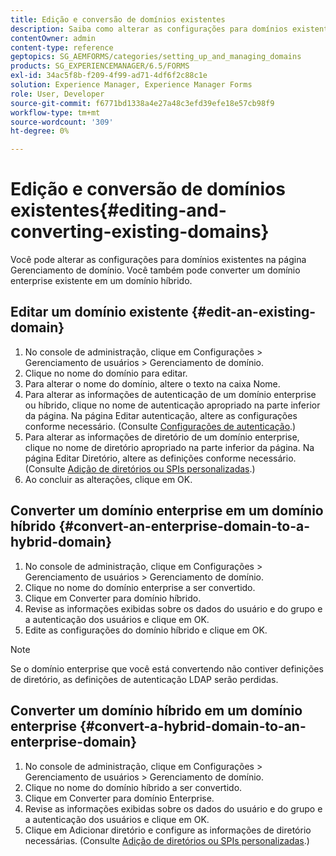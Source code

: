 ```yaml
---
title: Edição e conversão de domínios existentes
description: Saiba como alterar as configurações para domínios existentes na página Gerenciamento de domínio. Converta um domínio enterprise existente em um domínio híbrido ou vice-versa.
contentOwner: admin
content-type: reference
geptopics: SG_AEMFORMS/categories/setting_up_and_managing_domains
products: SG_EXPERIENCEMANAGER/6.5/FORMS
exl-id: 34ac5f8b-f209-4f99-ad71-4df6f2c88c1e
solution: Experience Manager, Experience Manager Forms
role: User, Developer
source-git-commit: f6771bd1338a4e27a48c3efd39efe18e57cb98f9
workflow-type: tm+mt
source-wordcount: '309'
ht-degree: 0%

---
```


# Edição e conversão de domínios existentes{#editing-and-converting-existing-domains}

Você pode alterar as configurações para domínios existentes na página Gerenciamento de domínio. Você também pode converter um domínio enterprise existente em um domínio híbrido.

## Editar um domínio existente {#edit-an-existing-domain}

1. No console de administração, clique em Configurações > Gerenciamento de usuários > Gerenciamento de domínio.
1. Clique no nome do domínio para editar.
1. Para alterar o nome do domínio, altere o texto na caixa Nome.
1. Para alterar as informações de autenticação de um domínio enterprise ou híbrido, clique no nome de autenticação apropriado na parte inferior da página. Na página Editar autenticação, altere as configurações conforme necessário. (Consulte [Configurações de autenticação](/help/forms/using/admin-help/configuring-authentication-providers.md#authentication-settings).)
1. Para alterar as informações de diretório de um domínio enterprise, clique no nome de diretório apropriado na parte inferior da página. Na página Editar Diretório, altere as definições conforme necessário. (Consulte [Adição de diretórios ou SPIs personalizadas](/help/forms/using/admin-help/configuring-directories.md#adding-directories-or-custom-spis).)
1. Ao concluir as alterações, clique em OK.

## Converter um domínio enterprise em um domínio híbrido {#convert-an-enterprise-domain-to-a-hybrid-domain}

1. No console de administração, clique em Configurações > Gerenciamento de usuários > Gerenciamento de domínio.
1. Clique no nome do domínio enterprise a ser convertido.
1. Clique em Converter para domínio híbrido.
1. Revise as informações exibidas sobre os dados do usuário e do grupo e a autenticação dos usuários e clique em OK.
1. Edite as configurações do domínio híbrido e clique em OK.

>[!NOTE]
>
>Se o domínio enterprise que você está convertendo não contiver definições de diretório, as definições de autenticação LDAP serão perdidas.

## Converter um domínio híbrido em um domínio enterprise {#convert-a-hybrid-domain-to-an-enterprise-domain}

1. No console de administração, clique em Configurações > Gerenciamento de usuários > Gerenciamento de domínio.
1. Clique no nome do domínio híbrido a ser convertido.
1. Clique em Converter para domínio Enterprise.
1. Revise as informações exibidas sobre os dados do usuário e do grupo e a autenticação dos usuários e clique em OK.
1. Clique em Adicionar diretório e configure as informações de diretório necessárias. (Consulte [Adição de diretórios ou SPIs personalizadas](/help/forms/using/admin-help/configuring-directories.md#adding-directories-or-custom-spis).)
